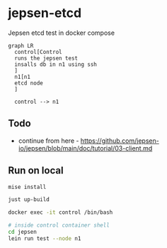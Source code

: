 # jepsen-etcd

Jepsen etcd test in docker compose

```mermaid
graph LR
  control[Control
  runs the jepsen test
  insalls db in n1 using ssh
  ]
  n1[n1
  etcd node
  ]

  control --> n1
```

## Todo
- continue from here - https://github.com/jepsen-io/jepsen/blob/main/doc/tutorial/03-client.md

## Run on local

```bash
mise install

just up-build

docker exec -it control /bin/bash

# inside control container shell
cd jepsen
lein run test --node n1
```
